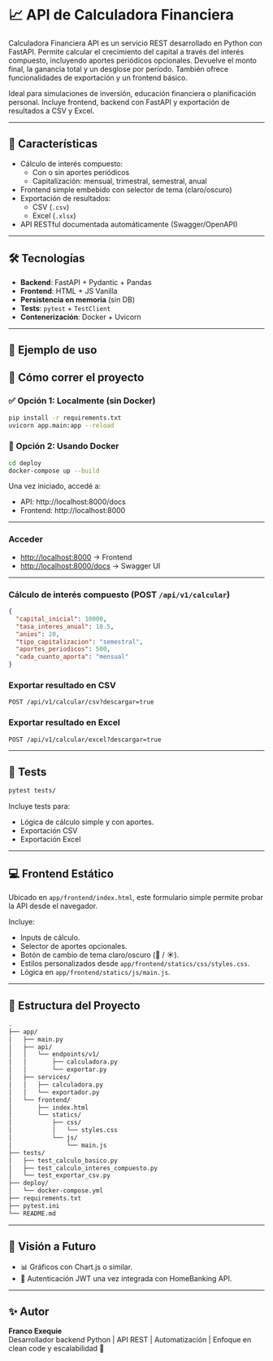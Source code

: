 
# 📈 API de Calculadora Financiera

Calculadora Financiera API es un servicio REST desarrollado en Python con FastAPI. Permite calcular el crecimiento del capital a través del interés compuesto, incluyendo aportes periódicos opcionales. Devuelve el monto final, la ganancia total y un desglose por período. También ofrece funcionalidades de exportación y un frontend básico.

Ideal para simulaciones de inversión, educación financiera o planificación personal. Incluye frontend, backend con FastAPI y exportación de resultados a CSV y Excel.

---

## 🚀 Características

- Cálculo de interés compuesto:
  - Con o sin aportes periódicos
  - Capitalización: mensual, trimestral, semestral, anual
- Frontend simple embebido con selector de tema (claro/oscuro)
- Exportación de resultados:
  - CSV (`.csv`)
  - Excel (`.xlsx`)
- API RESTful documentada automáticamente (Swagger/OpenAPI)

---

## 🛠️ Tecnologías

- **Backend**: FastAPI + Pydantic + Pandas
- **Frontend**: HTML + JS Vanilla
- **Persistencia en memoria** (sin DB)
- **Tests**: `pytest` + `TestClient`
- **Contenerización**: Docker + Uvicorn

---

## 🧪 Ejemplo de uso
## 🚀 Cómo correr el proyecto

### ✅ Opción 1: Localmente (sin Docker)

```bash
pip install -r requirements.txt
uvicorn app.main:app --reload
```

### 🐳 Opción 2: Usando Docker

```bash
cd deploy
docker-compose up --build
```

Una vez iniciado, accedé a:

- API: http://localhost:8000/docs
- Frontend: http://localhost:8000

---

### Acceder

- [http://localhost:8000](http://localhost:8000) → Frontend
- [http://localhost:8000/docs](http://localhost:8000/docs) → Swagger UI 

---

### Cálculo de interés compuesto (POST `/api/v1/calcular`)

```json
{
  "capital_inicial": 10000,
  "tasa_interes_anual": 10.5,
  "anios": 20,
  "tipo_capitalizacion": "semestral",
  "aportes_periodicos": 500,
  "cada_cuanto_aporta": "mensual"
}
```

### Exportar resultado en CSV

```
POST /api/v1/calcular/csv?descargar=true
```

### Exportar resultado en Excel

```
POST /api/v1/calcular/excel?descargar=true
```

---

## 🧪 Tests

```bash
pytest tests/
```

Incluye tests para:
- Lógica de cálculo simple y con aportes.
- Exportación CSV
- Exportación Excel

---
## 💻 Frontend Estático

Ubicado en `app/frontend/index.html`, este formulario simple permite probar la API desde el navegador.

Incluye:
- Inputs de cálculo.
- Selector de aportes opcionales.
- Botón de cambio de tema claro/oscuro (🌙 / ☀️).
- Estilos personalizados desde `app/frontend/statics/css/styles.css`.
- Lógica en `app/frontend/statics/js/main.js`.

---
## 📂 Estructura del Proyecto

```bash
.
├── app/
│   ├── main.py
│   ├── api/
│   │   └── endpoints/v1/
│   │       ├── calculadora.py
│   │       └── exportar.py
│   ├── services/
│   │   ├── calculadora.py
│   │   └── exportador.py
│   └── frontend/
│       ├── index.html
│       └── statics/
│           ├── css/
│           │   └── styles.css
│           └── js/
│               └── main.js
├── tests/
│   ├── test_calculo_basico.py
│   ├── test_calculo_interes_compuesto.py
│   └── test_exportar_csv.py
├── deploy/
│   └── docker-compose.yml
├── requirements.txt
├── pytest.ini
└── README.md
```

---

## 🧠 Visión a Futuro

- 📊 Gráficos con Chart.js o similar.
- 🔐 Autenticación JWT una vez integrada con HomeBanking API.

---



## ✨ Autor

**Franco Exequie**  
Desarrollador backend Python | API REST | Automatización | Enfoque en clean code y escalabilidad 🚀
